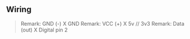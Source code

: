 


## Wiring



> Remark:  GND (-) X GND
> Remark: VCC (+) X 5v // 3v3
> Remark: Data (out) X Digital pin 2




